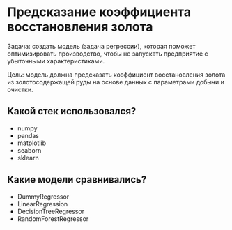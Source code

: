 # Предсказание коэффициента восстановления золота

Задача: создать модель (задача регрессии), которая поможет оптимизировать производство, чтобы не запускать предприятие с убыточными характеристиками.

Цель: модель должна предсказать коэффициент восстановления золота из золотосодержащей руды на основе данных с параметрами добычи и очистки.

## Какой стек использовался?
- numpy
- pandas
- matplotlib
- seaborn
- sklearn

## Какие модели сравнивались?
- DummyRegressor
- LinearRegression
- DecisionTreeRegressor
- RandomForestRegressor
